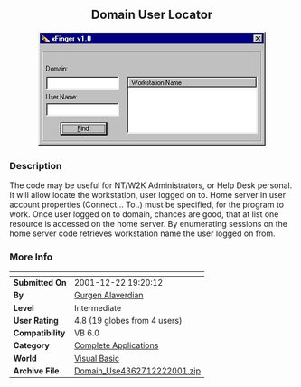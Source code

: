 ﻿<div align="center">

## Domain User Locator

<img src="PIC200112221954129445.jpg">
</div>

### Description

The code may be useful for NT/W2K Administrators, or Help Desk personal. It will allow locate the workstation, user logged on to. Home server in user account properties (Connect... To..) must be specified, for the program to work. Once user logged on to domain, chances are good, that at list one resource is accessed on the home server. By enumerating sessions on the home server code retrieves workstation name the user logged on from.
 
### More Info
 


<span>             |<span>
---                |---
**Submitted On**   |2001-12-22 19:20:12
**By**             |[Gurgen Alaverdian](https://github.com/Planet-Source-Code/PSCIndex/blob/master/ByAuthor/gurgen-alaverdian.md)
**Level**          |Intermediate
**User Rating**    |4.8 (19 globes from 4 users)
**Compatibility**  |VB 6\.0
**Category**       |[Complete Applications](https://github.com/Planet-Source-Code/PSCIndex/blob/master/ByCategory/complete-applications__1-27.md)
**World**          |[Visual Basic](https://github.com/Planet-Source-Code/PSCIndex/blob/master/ByWorld/visual-basic.md)
**Archive File**   |[Domain\_Use4362712222001\.zip](https://github.com/Planet-Source-Code/gurgen-alaverdian-domain-user-locator__1-30047/archive/master.zip)








